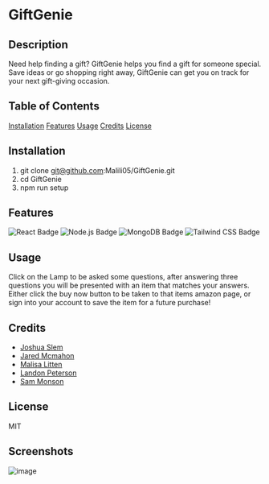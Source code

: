 # GiftGenie

## Description
Need help finding a gift? GiftGenie helps you find a gift for someone special. Save ideas or go shopping right away, GiftGenie can get you on track for your next gift-giving occasion. 

## Table of Contents  
[Installation](##installation)
[Features](##features)
[Usage](##usage)
[Credits](##credits)
[License](##license)

## Installation
1. git clone git@github.com:Malili05/GiftGenie.git
2. cd GiftGenie
3. npm run setup

## Features
![React Badge](https://img.shields.io/badge/-React-blue?style=flat-square&logo=react)
![Node.js Badge](https://img.shields.io/badge/-Node.js-green?style=flat-square&logo=node.js)
![MongoDB Badge](https://img.shields.io/badge/-MongoDB-brightgreen?style=flat-square&logo=mongodb)
![Tailwind CSS Badge](https://img.shields.io/badge/Tailwind_CSS-38B2AC?style=flat-square&logo=tailwind-css&logoColor=white)


## Usage
Click on the Lamp to be asked some questions, after answering three questions you will be presented with an item that matches your answers.  Either click the buy now button to be taken to that items amazon page, or sign into your account to save the item for a future purchase!

## Credits
* [Joshua Slem](https://github.com/SlemJosh)
* [Jared Mcmahon](https://github.com/ProgramerNinja)
* [Malisa Litten](https://github.com/Malili05)
* [Landon Peterson](https://github.com/LandoCodesRissian)
* [Sam Monson](https://github.com/monsosam)
 
## License
MIT

## Screenshots

![image](https://github.com/Malili05/GiftGenie/assets/141981157/cf60170f-bf12-4db5-b5f9-98cf6ed3821f)



